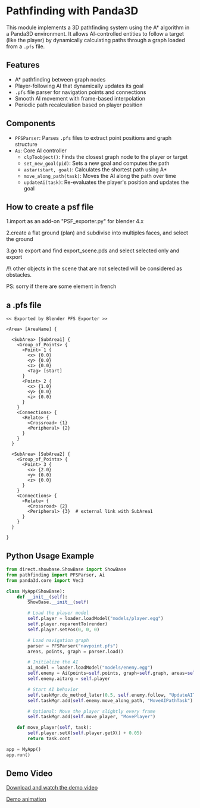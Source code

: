 # Pathfinding with Panda3D

This module implements a 3D pathfinding system using the A* algorithm in a Panda3D environment. It allows AI-controlled entities to follow a target (like the player) by dynamically calculating paths through a graph loaded from a `.pfs` file.

## Features

- A* pathfinding between graph nodes
- Player-following AI that dynamically updates its goal
- `.pfs` file parser for navigation points and connections
- Smooth AI movement with frame-based interpolation
- Periodic path recalculation based on player position

## Components

- `PFSParser`: Parses `.pfs` files to extract point positions and graph structure
- `Ai`: Core AI controller
  - `clpToobject()`: Finds the closest graph node to the player or target
  - `set_new_goal(pid)`: Sets a new goal and computes the path
  - `astar(start, goal)`: Calculates the shortest path using A*
  - `move_along_path(task)`: Moves the AI along the path over time
  - `updateAi(task)`: Re-evaluates the player's position and updates the goal

## How to create a psf file

1.import as an add-on "PSF_exporter.py" for blender 4.x

2.create a flat ground (plan) and subdivise into multiples faces, and select the ground

3.go to export and find export_scene.pds and select selected only and export

/!\ other objects in the scene that are not selected will be considered as obstacles.

PS: sorry if there are some element in french

## a .pfs file

```pfs
<< Exported by Blender PFS Exporter >>

<Area> [AreaName] {

  <SubArea> [SubArea1] {
    <Group_of_Points> {
      <Point> 1 {
        <x> {0.0}
        <y> {0.0}
        <z> {0.0}
        <Tag> [start]
      }
      <Point> 2 {
        <x> {1.0}
        <y> {0.0}
        <z> {0.0}
      }
    }
    <Connections> {
      <Relate> {
        <Crossroad> {1}
        <Peripheral> {2}
      }
    }
  }

  <SubArea> [SubArea2] {
    <Group_of_Points> {
      <Point> 3 {
        <x> {2.0}
        <y> {0.0}
        <z> {0.0}
      }
    }
    <Connections> {
      <Relate> {
        <Crossroad> {2}
        <Peripheral> {3}  # external link with SubArea1
      }
    }
  }

}

```

## Python Usage Example

```python
from direct.showbase.ShowBase import ShowBase
from pathfinding import PFSParser, Ai
from panda3d.core import Vec3

class MyApp(ShowBase):
    def __init__(self):
        ShowBase.__init__(self)

        # Load the player model
        self.player = loader.loadModel("models/player.egg")
        self.player.reparentTo(render)
        self.player.setPos(0, 0, 0)

        # Load navigation graph
        parser = PFSParser("navpoint.pfs")
        areas, points, graph = parser.load()

        # Initialize the AI
        ai_model = loader.loadModel("models/enemy.egg")
        self.enemy = Ai(points=self.points, graph=self.graph, areas=self.areas, model=ai_model, world=None, use_bullet=False)
        self.enemy.aitarg = self.player

        # Start AI behavior
        self.taskMgr.do_method_later(0.5, self.enemy.follow, "UpdateAITask")
        self.taskMgr.add(self.enemy.move_along_path, "MoveAIPathTask")

        # Optional: Move the player slightly every frame
        self.taskMgr.add(self.move_player, "MovePlayer")

    def move_player(self, task):
        self.player.setX(self.player.getX() + 0.05)
        return task.cont

app = MyApp()
app.run()
```

## Demo Video

[Download and watch the demo video](video/samples_wandering.mp4)

[Demo animation](video/samples_wandering.gif)
